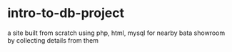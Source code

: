# intro-to-db-project
a site built from scratch using php, html, mysql for nearby bata showroom by collecting details from them
